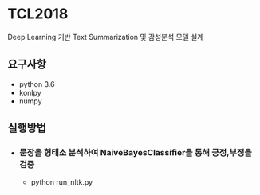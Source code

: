 # TCL2018
Deep Learning 기반 Text Summarization 및 감성분석 모델 설계

## 요구사항
- python 3.6
- konlpy
- numpy

## 실행방법
- ### 문장을 형태소 분석하여 NaiveBayesClassifier을 통해 긍정,부정을 검증
  - python run_nltk.py
